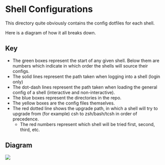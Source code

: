 # Shell Configurations

This directory quite obviously contains the config dotfiles for each shell.

Here is a diagram of how it all breaks down. 

## Key
- The green boxes represent the start of any given shell. Below them are numbers which indicate in which order the shells will source their configs. 
- The solid lines represent the path taken when logging into a shell (login only)
- The dot-dash lines represent the path taken when loading the general config of a shell (interactive and non-interactive).
- The blue boxes represent the directories in the repo.
- The yellow boxes are the config files themselves.
- The red dotted line shows the upgrade path, in which a shell will try to upgrade from (for example) csh to zsh/bash/tcsh in order of precedence. 
  - The red numbers represent which shell will be tried first, second, third, etc.
  
## Diagram

<img src="https://docs.google.com/drawings/d/e/2PACX-1vRVG_8M-9_2zCTIzEm8OnLNeDNQpVofwwVyjL3XQlk5qCkw6NvWYFOmus5FZQQeBQiaY0heWyYnUIqX/pub?w=1778&amp;h=1157">

